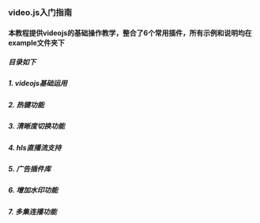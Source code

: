 ### video.js入门指南

#### 本教程提供videojs的基础操作教学，整合了6个常用插件，所有示例和说明均在example文件夹下

##### 目录如下
##### 1. videojs基础运用
##### 2. 热键功能
##### 3. 清晰度切换功能
##### 4. hls直播流支持
##### 5. 广告插件库
##### 6. 增加水印功能
##### 7. 多集连播功能